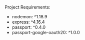 Project Requirements:
- nodemon: ^1.18.9
- express: ^4.16.4
- passport: ^0.4.0
- passport-google-oauth20: ^1.0.0
